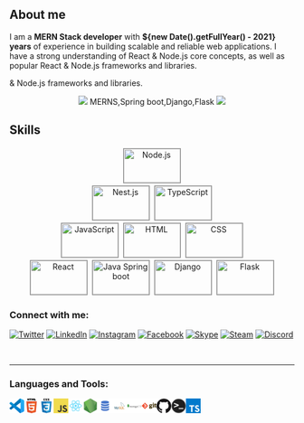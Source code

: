 ## About me

I am a **MERN Stack developer** with **${new Date().getFullYear() - 2021} years** of experience in building scalable and reliable web applications. I have a strong understanding of React & Node.js core concepts, as well as popular React & Node.js frameworks and libraries.

 & Node.js frameworks and libraries.

 <p align="center">
    <img src="https://media.giphy.com/media/WUlplcMpOCEmTGBtBW/giphy.gif" width="30"> MERNS,Spring boot,Django,Flask <img src="https://media.giphy.com/media/WUlplcMpOCEmTGBtBW/giphy.gif" width="30"> 

</p>
   
## Skills

<div style="max-width: 600px; margin: 0 auto;">
  <div align="center">
    <img src="https://media.tenor.com/gsrEG5HF-uQAAAAd/omori-sunny.gif" width="100" height="60" title="Node.js" style="border: 1.2px solid #888; margin: 2px;">
  </div>

  <div align="center">
    <img src="https://media.tenor.com/tR-AbKrVTP4AAAAd/gudetama-slap.gif" width="100" height="60" title="Nest.js" style="border: 1.2px solid #888; margin: 2px;">
    <img src="https://media.tenor.com/zENJrVyTzdUAAAAM/sdfgsdfg-script-alert.gif" width="100" height="60" title="TypeScript" style="border: 1.2px solid #888; margin: 2px;">
  </div>

  <div align="center">
    <img src="https://media.tenor.com/GYOSIrYyczcAAAAM/elian-javascript.gif" width="100" height="60" title="JavaScript" style="border: 1.2px solid #888; margin: 2px;">
    <img src="https://media.tenor.com/NraeP-J41AAAAAAM/bro-code-console.gif" width="100" height="60" title="HTML" style="border: 1.2px solid #888; margin: 2px;">
    <img src="https://media.tenor.com/57w9du3NrV0AAAAM/css-html.gif" width="100" height="60" title="CSS" style="border: 1.2px solid #888; margin: 2px;">
  </div>

  <div align="center">
    <img src="https://media.tenor.com/gO9Q5yAS5jsAAAAM/3.gif" width="100" height="60" title="React" style="border: 1.2px solid #888; margin: 2px;">
    <img src="https://media1.giphy.com/media/mEhPCIDM2bTrl0XKTG/200w.webp?cid=ecf05e477aief25bc949nqra6q5f3laaclwynqq5gssyli3w&ep=v1_gifs_search&rid=200w.webp&ct=g" width="100" height="60" title="Java Spring boot" style="border: 1.2px solid #888; margin: 2px;">
    <img src="https://media.giphy.com/media/35TxwQmSiwl5CDzJeB/giphy.gif" width="100" height="60" title="Django" style="border: 1.2px solid #888; margin: 2px;">
    <img src="https://media2.giphy.com/media/KAq5w47R9rmTuvWOWa/200.webp?cid=ecf05e47i9lray9y3zu2mjo1v07trpgny9e5pnlnpby6uzhe&ep=v1_gifs_search&rid=200.webp&ct=g" width="100" height="60" title="Flask" style="border: 1.2px solid #888; margin: 2px;">
  </div>
</div>


### Connect with me:

<p align="center">

[![Twitter](https://img.shields.io/badge/Twitter-1DA1F2?style=for-the-badge&logo=twitter&logoColor=white)][twitter]
[![LinkedIn](https://img.shields.io/badge/LinkedIn-0077B5?style=for-the-badge&logo=linkedin&logoColor=white)][linkedin]
[![Instagram](https://img.shields.io/badge/Instagram-E4405F?style=for-the-badge&logo=instagram&logoColor=white)][instagram]
[![Facebook](https://img.shields.io/badge/Facebook-1877F2?style=for-the-badge&logo=facebook&logoColor=white)][facebook]
[![Skype](https://img.shields.io/badge/Skype-00AFF0?style=for-the-badge&logo=skype&logoColor=white)][skype]
[![Steam](https://img.shields.io/badge/Steam-000000?style=for-the-badge&logo=steam&logoColor=white)][steam]
[![Discord](https://img.shields.io/badge/Discord-7289DA?style=for-the-badge&logo=discord&logoColor=white)][discord]

[twitter]: https://twitter.com/Rituraj0_0
[linkedin]: https://www.linkedin.com/in/rituraj-sharma-5b3415222/
[instagram]: https://www.instagram.com/rituraj0_0/
[facebook]: https://www.facebook.com/raj0991
[skype]: skype:live:.cid.d329786a2aaf2972?chat
[steam]: https://steamcommunity.com/profiles/76561198371861269/
[discord]: https://discordapp.com/users/dahivada

</p>

<br />

---

### Languages and Tools:

<p align="center">

[<img align="left" alt="Visual Studio Code" width="26px" src="https://raw.githubusercontent.com/github/explore/80688e429a7d4ef2fca1e82350fe8e3517d3494d/topics/visual-studio-code/visual-studio-code.png" />][vscode]
[<img align="left" alt="HTML5" width="26px" src="https://raw.githubusercontent.com/github/explore/80688e429a7d4ef2fca1e82350fe8e3517d3494d/topics/html/html.png" />][html]
[<img align="left" alt="CSS3" width="26px" src="https://raw.githubusercontent.com/github/explore/80688e429a7d4ef2fca1e82350fe8e3517d3494d/topics/css/css.png" />][css]
[<img align="left" alt="JavaScript" width="26px" src="https://raw.githubusercontent.com/github/explore/80688e429a7d4ef2fca1e82350fe8e3517d3494d/topics/javascript/javascript.png" />][javascript]
[<img align="left" alt="React" width="26px" src="https://raw.githubusercontent.com/github/explore/80688e429a7d4ef2fca1e82350fe8e3517d3494d/topics/react/react.png" />][react]
[<img align="left" alt="Node.js" width="26px" src="https://raw.githubusercontent.com/github/explore/80688e429a7d4ef2fca1e82350fe8e3517d3494d/topics/nodejs/nodejs.png" />][nodejs]
[<img align="left" alt="SQL" width="26px" src="https://raw.githubusercontent.com/github/explore/80688e429a7d4ef2fca1e82350fe8e3517d3494d/topics/sql/sql.png" />][sql]
[<img align="left" alt="MySQL" width="26px" src="https://raw.githubusercontent.com/github/explore/80688e429a7d4ef2fca1e82350fe8e3517d3494d/topics/mysql/mysql.png" />][mysql]
[<img align="left" alt="MongoDB" width="26px" src="https://raw.githubusercontent.com/github/explore/80688e429a7d4ef2fca1e82350fe8e3517d3494d/topics/mongodb/mongodb.png" />][mongodb]
[<img align="left" alt="Git" width="26px" src="https://raw.githubusercontent.com/github/explore/80688e429a7d4ef2fca1e82350fe8e3517d3494d/topics/git/git.png" />][git]
[<img align="left" alt="GitHub" width="26px" src="https://raw.githubusercontent.com/github/explore/78df643247d429f6cc873026c0622819ad797942/topics/github/github.png" />][github]
[<img align="left" alt="Terminal" width="26px" src="https://raw.githubusercontent.com/github/explore/80688e429a7d4ef2fca1e82350fe8e3517d3494d/topics/terminal/terminal.png" />][terminal]
[<img align="left" alt="TypeScript" width="26px" src="https://raw.githubusercontent.com/github/explore/80688e429a7d4ef2fca1e82350fe8e3517d3494d/topics/typescript/typescript.png" />][typescript]

[vscode]: https://visualstudio.com
[html]: https://developer.mozilla.org/en-US/docs/Web/HTML
[css]: https://developer.mozilla.org/en-US/docs/Web/CSS
[javascript]: https://developer.mozilla.org/en-US/docs/Web/JavaScript
[react]: https://reactjs.org/
[nodejs]: https://nodejs.org/
[sql]: https://developer.mozilla.org/en-US/docs/Web/SQL
[mysql]: https://www.mysql.com/
[mongodb]: https://www.mongodb.com/
[git]: https://git-scm.com/
[github]: https://github.com/
[terminal]: https://en.wikipedia.org/wiki/Command-line_interface
[typescript]: https://www.typescriptlang.org/

</p>
